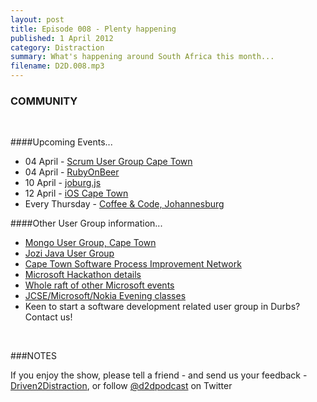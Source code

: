 ```yaml
---
layout: post
title: Episode 008 - Plenty happening
published: 1 April 2012
category: Distraction
summary: What's happening around South Africa this month...
filename: D2D.008.mp3
---
```


### COMMUNITY
<br>

####Upcoming Events...

* 04 April - [Scrum User Group Cape Town](http://www.scrum.org.za/events/upcoming-cpt-events/cape-town-event-root-cause-analysis-a3-thinking)
* 04 April - [RubyOnBeer](http://www.meetup.com/RubyOnBeer/events/55513022/)
* 10 April - [joburg.js](http://groups.google.com/group/joburg-js)
* 12 April - [iOS Cape Town](http://www.meetup.com/ios-ct/)
* Every Thursday - [Coffee & Code, Johannesburg](http://www.meetup.com/Code-Coffee-JHB/)

####Other User Group information...

* [Mongo User Group, Cape Town](http://www.meetup.com/Cape-Town-MongoDB-User-Group/)
* [Jozi Java User Group](http://groups.google.com/group/jozijug)
* [Cape Town Software Process Improvement Network](http://www.spin.org.za/)
* [Microsoft Hackathon details](http://driven2distraction.co.za/Distraction/2012/03/23/D2D007-RMCLEAN.html)
* [Whole raft of other Microsoft events](http://blogs.msdn.com/b/southafrica/)
* [JCSE/Microsoft/Nokia Evening classes](http://jcse.org.za/events)
* Keen to start a software development related user group in Durbs? Contact us!


<br>

###NOTES
<br>

If you enjoy the show, please tell a friend - and send us your feedback - [Driven2Distraction](http://www.driven2distraction.co.za), or follow [@d2dpodcast](https://twitter.com/#!/d2dpodcast) on Twitter
